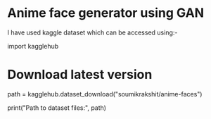 <h1>Anime face generator using GAN</h1>

I have used kaggle dataset which can be accessed using:- 

import kagglehub

# Download latest version
path = kagglehub.dataset_download("soumikrakshit/anime-faces")

print("Path to dataset files:", path)
